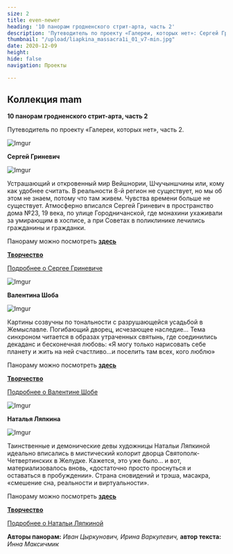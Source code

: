```yaml
---
size: 2
title: even-newer
heading: '10 панорам гродненского стрит-арта, часть 2'
description: 'Путеводитель по проекту «Галереи, которых нет»: Сергей Гриневич, Валентина Шоба, Наталья Ляпкина.'  
thumbnail: "/upload/liapkina_massacra1i_01_v7-min.jpg"
date: 2020-12-09
height: 
hide: false
navigation: Проекты

---
```

## **Коллекция mam**

**10 панорам гродненского стрит-арта, часть 2**

Путеводитель по проекту «Галереи, которых нет», часть 2.

![Imgur](https://i.imgur.com/By9bM8e.jpg)

**Сергей Гриневич**

![Imgur](https://i.imgur.com/iKfAJqO.jpg)

Устрашающий и откровенный мир Вейшнории, Шчучыншчины или, кому как удобнее считать. В реальности 8-й регион не существует, но мы об этом не знаем, потому что там живем. Чувства времени больше не существует. Атмосферно вписался Сергей Гриневич в пространство дома №23, 19 века, по улице Городничанской, где монахини ухаживали за умирающим в хосписе, а при Советах в поликлинике лечились гражданины и гражданки.

Панораму можно посмотреть [**здесь**](https://mamgrodno.netlify.app/panorama/pano2.html)

[**Творчество**](http://artkurator.com/en/arts/grinevich_en.html)

[Подробнее о Сергее Гриневиче](/journal/Grinevich "Grinevich")

![Imgur](https://i.imgur.com/y7IADjJ.jpg)

**Валентина Шоба**

![Imgur](https://i.imgur.com/7pMW3HT.jpg)

Картины созвучны по тональности с разрушающейся усадьбой в Жемыславле.  Погибающий дворец, исчезающее наследие… Тема синхроном читается в образах утраченных святынь, где соединились декаданс и бесконечная любовь: «Я могу только нарисовать себе планету и жить на ней счастливо...и поселить там всех, кого люблю»

Панораму можно посмотреть [**здесь**](https://mamgrodno.netlify.app/panorama/pano4.html)

[**Творчество**](http://artkurator.com/en/arts/hsoba_en.html)

[Подробнее о Валентине Шобе](/journal/Shoba "Shoba")

![Imgur](https://i.imgur.com/mj8HJD4.jpg)

**Наталья Ляпкина**

![Imgur](https://i.imgur.com/hnd7D8I.jpg)

Таинственные и демонические девы художницы Натальи Ляпкиной идеально вписались в мистический колорит дворца Святополк-Четвертинских в Желудке. Кажется, это уже было… и вот, материализовалось вновь, «достаточно просто проснуться и оставаться в пробуждении».  Страна сновидений и трэша, масакра, «смешение сна, реальности и виртуальности».

Панораму можно посмотреть [**здесь**](https://mamgrodno.netlify.app/panorama/pano3.html)

[**Творчество**](http://www.grodno.by/grodno/art/artists/natasha_liapkina.html)

[Подробнее о Натальи Ляпкиной](/journal/Liapkina "Liapkina")

**Авторы панорам:** _Иван Цыркунович, Ирина Варкулевич,_ **автор текста:** _Инна Максичмик_
